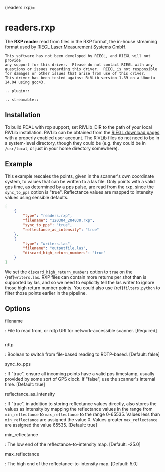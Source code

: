(readers.rxp)=

# readers.rxp

The **RXP reader** read from files in the RXP format, the in-house streaming format used by [RIEGL Laser Measurement Systems GmbH].

```{warning}
This software has not been developed by RIEGL, and RIEGL will not provide
any support for this driver.  Please do not contact RIEGL with any
questions or issues regarding this driver.  RIEGL is not responsible
for damages or other issues that arise from use of this driver.
This driver has been tested against RiVLib version 1.39 on a Ubuntu
14.04 using gcc43.
```

```{eval-rst}
.. plugin::
```

```{eval-rst}
.. streamable::
```

## Installation

To build PDAL with rxp support, set RiVLib_DIR to the path of your local
RiVLib installation.  RiVLib can be obtained from the [RIEGL download pages]
with a properly enabled user account.  The RiVLib files do not need to be
in a system-level directory, though they could be (e.g. they could be
in `/usr/local`, or just in your home directory somewhere).

## Example

This example rescales the points, given in the scanner's own coordinate
system, to values that can be written to a las file.  Only points with a
valid gps time, as determined by a pps pulse, are read from the rxp, since
the `sync_to_pps` option is "true".  Reflectance values are mapped to
intensity values using sensible defaults.

```json
[
    {
        "type": "readers.rxp",
        "filename": "120304_204030.rxp",
        "sync_to_pps": "true",
        "reflectance_as_intensity": "true"
    },
    {
        "type": "writers.las",
        "filename": "outputfile.las",
        "discard_high_return_numbers": "true"
    }
]
```

We set the `discard_high_return_numbers` option to `true` on the
{ref}`writers.las`.  RXP files can contain more returns per shot than is
supported by las, and so we need to explicitly tell the las writer to ignore
those high return number points.  You could also use {ref}`filters.python`
to filter those points earlier in the pipeline.

## Options

filename

: File to read from, or rdtp URI for network-accessible scanner. \[Required\]

```{include} reader_opts.md
```

rdtp

: Boolean to switch from file-based reading to RDTP-based. \[Default: false\]

sync_to_pps

: If "true", ensure all incoming points have a valid pps timestamp, usually
  provided by some sort of GPS clock.  If "false", use the scanner's internal
  time.  \[Default: true\]

reflectance_as_intensity

: If "true", in addition to storing reflectance values directly, also
  stores the values as Intensity by mapping the reflectance values in the
  range from `min_reflectance` to `max_reflectance` to the range 0-65535.
  Values less than `min_reflectance` are assigned the value 0.
  Values greater `max_reflectance` are assigned the value 65535.
  \[Default: true\]

min_reflectance

: The low end of the reflectance-to-intensity map.  \[Default: -25.0\]

max_reflectance

: The high end of the reflectance-to-intensity map.  \[Default: 5.0\]

[riegl download pages]: http://www.riegl.com/members-area/software-downloads/libraries/
[riegl laser measurement systems gmbh]: http://www.riegl.com
